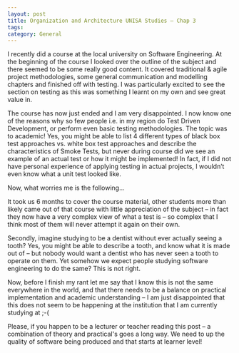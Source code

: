 ```yaml
---
layout: post
title: Organization and Architecture UNISA Studies – Chap 3
tags: 
category: General
---
```

I recently did a course at the local university on Software Engineering. At the beginning of the course I looked over the outline of the subject and there seemed to be some really good content. It covered traditional & agile project methodologies, some general communication and modelling chapters and finished off with testing. I was particularly excited to see the section on testing as this was something I learnt on my own and see great value in.

The course has now just ended and I am very disappointed. I now know one of the reasons why so few people i.e. in my region do Test Driven Development, or perform even basic testing methodologies. The topic was to academic! Yes, you might be able to list 4 different types of black box test approaches vs. white box test approaches and describe the characteristics of Smoke Tests, but never during course did we see an example of an actual test or how it might be implemented! In fact, if I did not have personal experience of applying testing in actual projects, I wouldn’t even know what a unit test looked like.

Now, what worries me is the following…

It took us 6 months to cover the course material, other students more than likely came out of that course with little appreciation of the subject – in fact they now have a very complex view of what a test is – so complex that I think most of them will never attempt it again on their own.

Secondly, imagine studying to be a dentist without ever actually seeing a tooth? Yes, you might be able to describe a tooth, and know what it is made out of – but nobody would want a dentist who has never seen a tooth to operate on them. Yet somehow we expect people studying software engineering to do the same? This is not right.

Now, before I finish my rant let me say that I know this is not the same everywhere in the world, and that there needs to be a balance on practical implementation and academic understanding – I am just disappointed that this does not seem to be happening at the institution that I am currently studying at ;-(

Please, if you happen to be a lecturer or teacher reading this post – a combination of theory and practical's goes a long way. We need to up the quality of software being produced and that starts at learner level!
